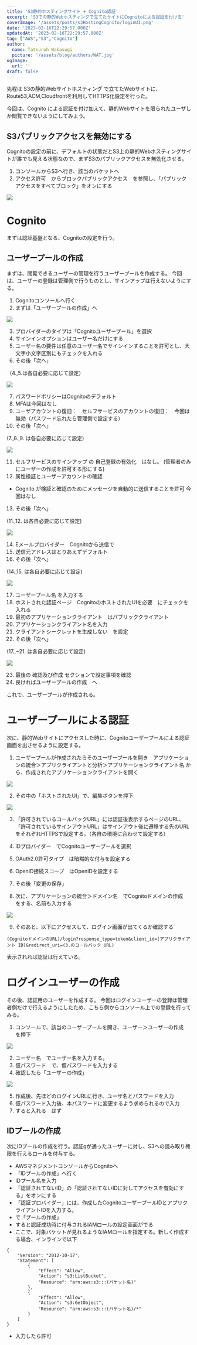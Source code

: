 ```yaml
---
title: 'S3静的ホスティングサイト + Cognito認証'
excerpt: 'S3での静的Webホスティングで立てたサイトにCognitoによる認証を付ける'
coverImage: '/assets/posts/s3HostingCognito/loginUI.png'
date: '2023-02-16T22:29:57.000Z'
updatedAt: '2023-02-16T22:29:57.000Z'
tag: ["AWS","S3","Cognito"]
author:
  name: Tatsuroh Wakasugi
  picture: '/assets/blog/authors/WAT.jpg'
ogImage:
  url: ''
draft: false
---
```


先程は S3の静的Webサイトホスティング で立てたWebサイトに、 Route53,ACM,Cloudfrontを利用してHTTPS化設定を行った。

今回は、Cognito による認証を付け加えて、静的Webサイトを限られたユーザしか閲覧できないようにしてみよう。

## S3パブリックアクセスを無効にする

Cognitoの設定の前に、デフォルトの状態だとS3上の静的Webホスティングサイトが誰でも見える状態なので、まずS3のパブリックアクセスを無効化させる。

1. コンソールからS3へ行き、該当のバケットへ
2. アクセス許可　からブロックパブリックアクセス　を参照し、「パブリックアクセスをすべてブロック」をオンにする

![](/assets/posts/s3HostingCognito/s3BlockPublicAccess.png)

# Cognito

まずは認証基盤となる、Cognitoの設定を行う。

## ユーザープールの作成

まずは、閲覧できるユーザーの管理を行うユーザープールを作成する。
今回は、ユーザーの登録は管理側で行うものとし、サインアップは行えないようにする。

1. Cognitoコンソールへ行く
2. まずは「ユーザープールの作成」へ

![](/assets/posts/s3HostingCognito/cognitoConsole.png)

3. プロバイダーのタイプは「Cognitoユーザープール」を選択
4. サインインオプションはユーザー名だけにする
5. ユーザー名の要件は任意のユーザー名でサインインすることを許可とし、大文字小文字区別にもチェックを入れる
6. その後「次へ」

（4.,5.は各自必要に応じて設定）

![](/assets/posts/s3HostingCognito/signinExperience.png)

7. パスワードポリシーはCognitoのデフォルト
8. MFAは今回はなし
9. ユーザアカウントの復旧：　セルフサービスのアカウントの復旧：　今回は無効（パスワード忘れたら管理側で設定する）
10. その後「次へ」

(7.,8.,9. は各自必要に応じて設定)

![](/assets/posts/s3HostingCognito/securityConfig.png)

11. セルフサービスのサインアップ の 自己登録の有効化　はなし。 (管理者のみにユーザーの作成を許可する形にする)
12. 属性検証とユーザーアカウントの確認
 - Cognito が検証と確認のためにメッセージを自動的に送信することを許可 今回はなし
13. その後「次へ」

(11.,12. は各自必要に応じて設定)

![](/assets/posts/s3HostingCognito/signupExperience.png)

14. Eメールプロバイダー　Cognitoから送信で
15. 送信元アドレスはとりあえずデフォルト
16. その後「次へ」

(14.,15. は各自必要に応じて設定)

![](/assets/posts/s3HostingCognito/emailConfig.png)

17. ユーザープール名 を入力する
18. ホストされた認証ページ　CognitoのホストされたUIを必要　にチェックを入れる
19. 最初のアプリケーションクライアント　はパブリッククライアント　
20. アプリケーションクライアント名を入力
21. クライアントシークレットを生成しない　を設定
22. その後「次へ」

(17.,~21. は各自必要に応じて設定)

![](/assets/posts/s3HostingCognito/applicationIntegration.png)

23. 最後の 確認及び作成 セクションで設定事項を確認
24. 良ければユーザープールの作成　へ

これで、ユーザープールが作成される。

# ユーザープールによる認証

次に、静的Webサイトにアクセスした時に、Cognitoユーザープールによる認証画面を出させるように設定する。

1. ユーザープールが作成されたらそのユーザープールを開き　アプリケーションの統合＞アプリクライアントと分析＞アプリケーションクライアント名 から、作成されたアプリケーションクライアントを開く

![](/assets/posts/s3HostingCognito/appClient.png)

2. その中の「ホストされたUI」で、編集ボタンを押下

![](/assets/posts/s3HostingCognito/hostedUIConfig.png)

3. 「許可されているコールバックURL」には認証後表示するページのURL、「許可されているサインアウトURL」はサインアウト後に遷移する先のURLをそれぞれHTTPSで設定する。（各自の環境に合わせて設定する）
4. IDプロバイダー　でCognitoユーザープールを選択
5. OAuth2.0許可タイプ　は暗黙的な付与を設定する
6. OpenID接続スコープ　はOpenIDを設定する
7. その後「変更の保存」


8. 次に、アプリケーションの統合＞ドメイン名　でCognitoドメインの作成　をする、名前も入力する

![](/assets/posts/s3HostingCognito/cognitoDomain.png)

9. そのあと、以下にアクセスして、ログイン画面が出てくるか確認する

```
(CognitoドメインのURL)/login?response_type=token&client_id=(アプリクライアント ID)&redirect_uri=(3.のコールバック URL)
```

表示されれば認証は行えている。

# ログインユーザーの作成

その後、認証用のユーザーを作成する。
今回はログインユーザーの登録は管理者側だけで行えるようにしたため、こちら側からコンソール上での登録を行ってみる。

1. コンソールで、該当のユーザープールを開き、ユーザー＞ユーザーの作成　を押下

![](/assets/posts/s3HostingCognito/user.png)

2. ユーザー名　でユーザー名を入力する。
3. 仮パスワード　で、仮パスワードを入力する
4. 確認したら「ユーザーの作成」

![](/assets/posts/s3HostingCognito/createUser.png)

5. 作成後、先ほどのログインURLに行き、ユーザ名とパスワードを入力
6. 仮パスワード入力後、本パスワードに変更するよう求められるので入力
7. すると入れる　はず

## IDプールの作成

次にIDプールの作成を行う。認証gが通ったユーザーに対し、S3への読み取り権限を行えるロールを付与する。

- AWSマネジメントコンソールからCognitoへ
- 「IDプールの作成」へ行く
- IDプール名を入力
- 「認証されてないID」の「認証されてないIDに対してアクセスを有効にする」をオンにする
- 「認証プロバイダー」には、作成したCognitoユーザープールIDとアプリクライアントIDを入力する。
- で「プールの作成」
- すると認証成功時に付与されるIAMロールの設定画面がでる
- ここで、対象バケットが見れるようなIAMロールを指定する。新しく作成する場合、インラインで以下

```
{
    "Version": "2012-10-17",
    "Statement": [
        {
            "Effect": "Allow",
            "Action": "s3:ListBucket",
            "Resource": "arn:aws:s3:::(バケット名)"
        },
        {
            "Effect": "Allow",
            "Action": "s3:GetObject",
            "Resource": "arn:aws:s3:::(バケット名)/*"
        }
    ]
}
```

- 入力したら許可

